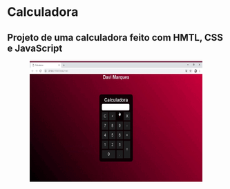# Calculadora 

## Projeto de uma calculadora feito com HMTL, CSS e JavaScript


<div align="center">
  <img width="400" height="280" src="https://github.com/DaviMarqs/calculator/blob/main/gif/calculadora%20gif.gif">
</div>
